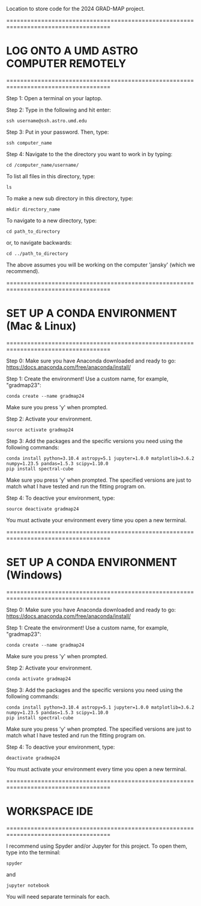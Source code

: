 Location to store code for the 2024 GRAD-MAP project.

====================================================================================
# LOG ONTO A UMD ASTRO COMPUTER REMOTELY
====================================================================================

Step 1: Open a terminal on your laptop.

Step 2: Type in the following and hit enter:

    ssh username@ssh.astro.umd.edu

Step 3: Put in your password. Then, type:

    ssh computer_name

Step 4: Navigate to the the directory you want to work in by typing:

    cd /computer_name/username/

To list all files in this directory, type:

    ls

To make a new sub directory in this directory, type:

    mkdir directory_name

To navigate to a new directory, type:

    cd path_to_directory

or, to navigate backwards:

    cd ../path_to_directory

The above assumes you will be working on the computer 'jansky' (which we recommend).


====================================================================================
# SET UP A CONDA ENVIRONMENT (Mac & Linux)
====================================================================================

Step 0: Make sure you have Anaconda downloaded and ready to go: https://docs.anaconda.com/free/anaconda/install/

Step 1: Create the environment! Use a custom name, for example, "gradmap23":

    conda create --name gradmap24
    
Make sure you press 'y' when prompted.

Step 2: Activate your environment.

    source activate gradmap24

Step 3: Add the packages and the specific versions you need using the following commands:

    conda install python=3.10.4 astropy=5.1 jupyter=1.0.0 matplotlib=3.6.2 numpy=1.23.5 pandas=1.5.3 scipy=1.10.0
    pip install spectral-cube

Make sure you press 'y' when prompted. The specified versions are just to match what I have tested and run the fitting program on.

Step 4: To deactive your environment, type:

    source deactivate gradmap24

You must activate your environment every time you open a new terminal.


====================================================================================
# SET UP A CONDA ENVIRONMENT (Windows)
====================================================================================

Step 0: Make sure you have Anaconda downloaded and ready to go: https://docs.anaconda.com/free/anaconda/install/

Step 1: Create the environment! Use a custom name, for example, "gradmap23":

    conda create --name gradmap24
    
Make sure you press 'y' when prompted.

Step 2: Activate your environment.

    conda activate gradmap24

Step 3: Add the packages and the specific versions you need using the following commands:

    conda install python=3.10.4 astropy=5.1 jupyter=1.0.0 matplotlib=3.6.2 numpy=1.23.5 pandas=1.5.3 scipy=1.10.0
    pip install spectral-cube

Make sure you press 'y' when prompted. The specified versions are just to match what I have tested and run the fitting program on.

Step 4: To deactive your environment, type:

    deactivate gradmap24

You must activate your environment every time you open a new terminal.


====================================================================================
# WORKSPACE IDE
====================================================================================

I recommend using Spyder and/or Jupyter for this project. To open them, type into the terminal:

    spyder

and

    jupyter notebook

You will need separate terminals for each.
